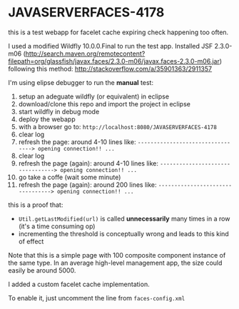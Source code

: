 # JAVASERVERFACES-4178

this is a test webapp for facelet cache expiring check happening too often.

I used a modified Wildfly 10.0.0.Final to run the test app.
Installed JSF 2.3.0-m06 (http://search.maven.org/remotecontent?filepath=org/glassfish/javax.faces/2.3.0-m06/javax.faces-2.3.0-m06.jar) following this method: http://stackoverflow.com/a/35901363/2911357

I'm using elipse debugger to run the **manual** test:

1. setup an adeguate wildfly (or equivalent) in eclipse 
2. download/clone this repo and import the project in eclipse
3. start wildfly in debug mode
4. deploy the webapp
5. with a browser go to: `http://localhost:8080/JAVASERVERFACES-4178`
6. clear log
7. refresh the page: around 4-10 lines like: `---------------------------------> opening connection!! ...` 
8. clear log
9. refresh the page (again): around 4-10 lines like: `---------------------------------> opening connection!! ...` 
10. go take a coffe (wait some minute)
11. refresh the page (again): around 200 lines like: `---------------------------------> opening connection!! ...`

this is a proof that:

* `Util.getLastModified(url)` is called **unnecessarily** many times in a row (it's a time consuming op)
* incrementing the threshold is conceptually wrong and leads to this kind of effect

Note that this is a simple page with 100 composite component instance of the same type.
In an average high-level management app, the size could easily be around 5000.


I added a custom facelet cache implementation.

To enable it, just uncomment the line from `faces-config.xml` 
